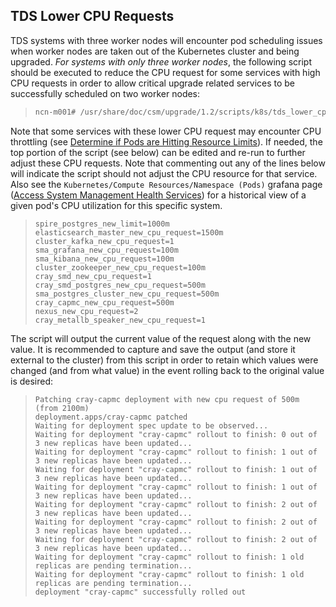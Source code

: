 ## TDS Lower CPU Requests

TDS systems with three worker nodes will encounter pod scheduling issues when worker nodes are taken out of the Kubernetes cluster and being upgraded.  _*For systems with only three worker nodes*_, the following script should be executed to reduce the CPU request for some services with high CPU requests in order to allow critical upgrade related services to be successfully scheduled on two worker nodes:

>
>```bash
> ncn-m001# /usr/share/doc/csm/upgrade/1.2/scripts/k8s/tds_lower_cpu_requests.sh
>```
>

Note that some services with these lower CPU request may encounter CPU throttling (see [Determine if Pods are Hitting Resource Limits](./Determine_if_Pods_are_Hitting_Resource_Limits.md)).  If needed, the top portion of the script (see below) can be edited and re-run to further adjust these CPU requests.  Note that commenting out any of the lines below will indicate the script should not adjust the CPU resource for that service.  Also see the `Kubernetes/Compute Resources/Namespace (Pods)` grafana page ([Access System Management Health Services](../system_management_health/Access_System_Management_Health_Services.md)) for a historical view of a given pod's CPU utilization for this specific system.

>
>```
> spire_postgres_new_limit=1000m
> elasticsearch_master_new_cpu_request=1500m
> cluster_kafka_new_cpu_request=1
> sma_grafana_new_cpu_request=100m
> sma_kibana_new_cpu_request=100m
> cluster_zookeeper_new_cpu_request=100m
> cray_smd_new_cpu_request=1
> cray_smd_postgres_new_cpu_request=500m
> sma_postgres_cluster_new_cpu_request=500m
> cray_capmc_new_cpu_request=500m
> nexus_new_cpu_request=2
> cray_metallb_speaker_new_cpu_request=1
>```
>

The script will output the current value of the request along with the new value. It is recommended to capture and save the output (and store it external to the cluster) from this script in order to retain which values were changed (and from what value) in the event rolling back to the original value is desired:

>
>```
> Patching cray-capmc deployment with new cpu request of 500m (from 2100m)
> deployment.apps/cray-capmc patched
> Waiting for deployment spec update to be observed...
> Waiting for deployment "cray-capmc" rollout to finish: 0 out of 3 new replicas have been updated...
> Waiting for deployment "cray-capmc" rollout to finish: 1 out of 3 new replicas have been updated...
> Waiting for deployment "cray-capmc" rollout to finish: 1 out of 3 new replicas have been updated...
> Waiting for deployment "cray-capmc" rollout to finish: 1 out of 3 new replicas have been updated...
> Waiting for deployment "cray-capmc" rollout to finish: 2 out of 3 new replicas have been updated...
> Waiting for deployment "cray-capmc" rollout to finish: 2 out of 3 new replicas have been updated...
> Waiting for deployment "cray-capmc" rollout to finish: 2 out of 3 new replicas have been updated...
> Waiting for deployment "cray-capmc" rollout to finish: 1 old replicas are pending termination...
> Waiting for deployment "cray-capmc" rollout to finish: 1 old replicas are pending termination...
> deployment "cray-capmc" successfully rolled out
>```
